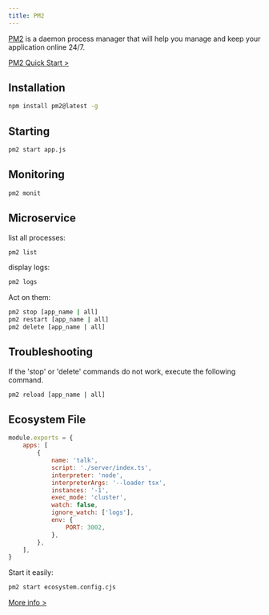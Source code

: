 ```yaml
---
title: PM2
---
```


[PM2](https://pm2.keymetrics.io/) is a daemon process manager that will help you manage and keep your application online 24/7.

[PM2 Quick Start >](https://pm2.keymetrics.io/docs/usage/quick-start/)

## Installation

```bash
npm install pm2@latest -g
```

## Starting

```bash
pm2 start app.js
```

## Monitoring

```bash
pm2 monit
```

## Microservice

list all processes:

```bash
pm2 list
```

display logs:

```bash
pm2 logs
```

Act on them:

```bash
pm2 stop [app_name | all]
pm2 restart [app_name | all]
pm2 delete [app_name | all]
```

## Troubleshooting

If the 'stop' or 'delete' commands do not work, execute the following command.

```bash
pm2 reload [app_name | all]
```

## Ecosystem File

```js:ecosystem.config.cjs
module.exports = {
	apps: [
		{
			name: 'talk',
			script: './server/index.ts',
			interpreter: 'node',
			interpreterArgs: '--loader tsx',
			instances: '-1',
			exec_mode: 'cluster',
			watch: false,
			ignore_watch: ['logs'],
			env: {
				PORT: 3002,
			},
		},
	],
}
```

Start it easily:

```bash
pm2 start ecosystem.config.cjs
```

[More info >](https://pm2.keymetrics.io/docs/usage/application-declaration/)
